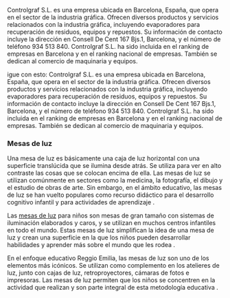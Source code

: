 Controlgraf S.L. es una empresa ubicada en Barcelona, España, que opera en el sector de la industria gráfica. Ofrecen diversos productos y servicios relacionados con la industria gráfica, incluyendo evaporadores para recuperación de residuos, equipos y repuestos. Su información de contacto incluye la dirección en Consell De Cent 167 Bjs.1, Barcelona, y el número de teléfono 934 513 840. Controlgraf S.L. ha sido incluida en el ranking de empresas en Barcelona y en el ranking nacional de empresas. También se dedican al comercio de maquinaria y equipos.

igue con esto: Controlgraf S.L. es una empresa ubicada en Barcelona, España, que opera en el sector de la industria gráfica. Ofrecen diversos productos y servicios relacionados con la industria gráfica, incluyendo evaporadores para recuperación de residuos, equipos y repuestos. Su información de contacto incluye la dirección en Consell De Cent 167 Bjs.1, Barcelona, y el número de teléfono 934 513 840. Controlgraf S.L. ha sido incluida en el ranking de empresas en Barcelona y en el ranking nacional de empresas. También se dedican al comercio de maquinaria y equipos.

### Mesas de luz

Una mesa de luz es básicamente una caja de luz horizontal con una superficie translúcida que se ilumina desde atrás. Se utiliza para ver en alto contraste las cosas que se colocan encima de ella. Las mesas de luz se utilizan comúnmente en sectores como la medicina, la fotografía, el dibujo y el estudio de obras de arte. Sin embargo, en el ámbito educativo, las mesas de luz se han vuelto populares como recurso didáctico para el desarrollo cognitivo infantil y para actividades de aprendizaje .

Las [mesas de luz](https://www.controlgraf.com/mesas-de-luz-y-pupitres-de-control/mesas-de-luz/) para niños son mesas de gran tamaño con sistemas de iluminación elaborados y caros, y se utilizan en muchos centros infantiles en todo el mundo. Estas mesas de luz simplifican la idea de una mesa de luz y crean una superficie en la que los niños pueden desarrollar habilidades y aprender más sobre el mundo que les rodea .

En el enfoque educativo Reggio Emilia, las mesas de luz son uno de los elementos más icónicos. Se utilizan como complemento en los atelieres de luz, junto con cajas de luz, retroproyectores, cámaras de fotos e impresoras. Las mesas de luz permiten que los niños se concentren en la actividad que realizan y son parte integral de esta metodología educativa .

